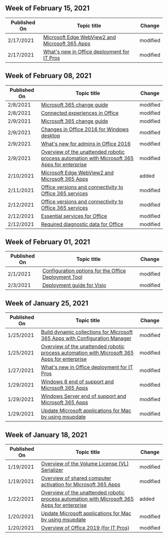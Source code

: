 <!-- This file is generated automatically each week. Changes made to this file will be overwritten.-->



## Week of February 15, 2021


| Published On |Topic title | Change |
|------|------------|--------|
| 2/17/2021 | [Microsoft Edge WebView2 and Microsoft 365 Apps](../webview2-install.md) | modified |
| 2/17/2021 | [What's new in Office deployment for IT Pros](../whats-new-office-it-pros.md) | modified |


## Week of February 08, 2021


| Published On |Topic title | Change |
|------|------------|--------|
| 2/8/2021 | [Microsoft 365 change guide](../fieldnotes/microsoft-365-change-guide.md) | modified |
| 2/8/2021 | [Connected experiences in Office](../privacy/connected-experiences.md) | modified |
| 2/9/2021 | [Microsoft 365 change guide](../fieldnotes/microsoft-365-change-guide.md) | modified |
| 2/9/2021 | [Changes in Office 2016 for Windows desktop](../office2016/changes-in-office-2016-for-windows-desktop.md) | modified |
| 2/9/2021 | [What's new for admins in Office 2016](../office2016/what-s-new-for-admins-in-office-2016.md) | modified |
| 2/9/2021 | [Overview of the unattended robotic process automation with Microsoft 365 Apps for enterprise](../overview-unattended.md) | modified |
| 2/10/2021 | [Microsoft Edge WebView2 and Microsoft 365 Apps](../webview2-install.md) | added |
| 2/11/2021 | [Office versions and connectivity to Office 365 services](../endofsupport/office-365-services-connectivity.md) | modified |
| 2/12/2021 | [Office versions and connectivity to Office 365 services](../endofsupport/office-365-services-connectivity.md) | modified |
| 2/12/2021 | [Essential services for Office](../privacy/essential-services.md) | modified |
| 2/12/2021 | [Required diagnostic data for Office](../privacy/required-diagnostic-data.md) | modified |


## Week of February 01, 2021


| Published On |Topic title | Change |
|------|------------|--------|
| 2/1/2021 | [Configuration options for the Office Deployment Tool](../office-deployment-tool-configuration-options.md) | modified |
| 2/3/2021 | [Deployment guide for Visio](../deployment-guide-for-visio.md) | modified |


## Week of January 25, 2021


| Published On |Topic title | Change |
|------|------------|--------|
| 1/25/2021 | [Build dynamic collections for Microsoft 365 Apps with Configuration Manager](../fieldnotes/build-dynamic-lean-configuration-manager.md) | modified |
| 1/25/2021 | [Overview of the unattended robotic process automation with Microsoft 365 Apps for enterprise](../overview-unattended.md) | modified |
| 1/27/2021 | [What's new in Office deployment for IT Pros](../whats-new-office-it-pros.md) | modified |
| 1/29/2021 | [Windows 8 end of support and Microsoft 365 Apps](../endofsupport/windows-8-support.md) | modified |
| 1/29/2021 | [Windows Server end of support and Microsoft 365 Apps](../endofsupport/windows-server-support.md) | modified |
| 1/29/2021 | [Update Microsoft applications for Mac by using msupdate](../mac/update-office-for-mac-using-msupdate.md) | modified |


## Week of January 18, 2021


| Published On |Topic title | Change |
|------|------------|--------|
| 1/19/2021 | [Overview of the Volume License (VL) Serializer](../mac/volume-license-serializer.md) | modified |
| 1/19/2021 | [Overview of shared computer activation for Microsoft 365 Apps](../overview-shared-computer-activation.md) | modified |
| 1/22/2021 | [Overview of the unattended robotic process automation with Microsoft 365 Apps for enterprise](../overview-unattended.md) | added |
| 1/20/2021 | [Update Microsoft applications for Mac by using msupdate](../mac/update-office-for-mac-using-msupdate.md) | modified |
| 1/20/2021 | [Overview of Office 2019 (for IT Pros)](../office2019/overview.md) | modified |